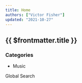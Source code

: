 ```yaml
---
title: Home
authors: ["Victor Fisher"]
updated: "2021-10-27"
---
```


## {{ $frontmatter.title }}

### Categories

* <g-link to="/music">Music</g-link>

<g-link to="/global-search">Global Search</g-link>
